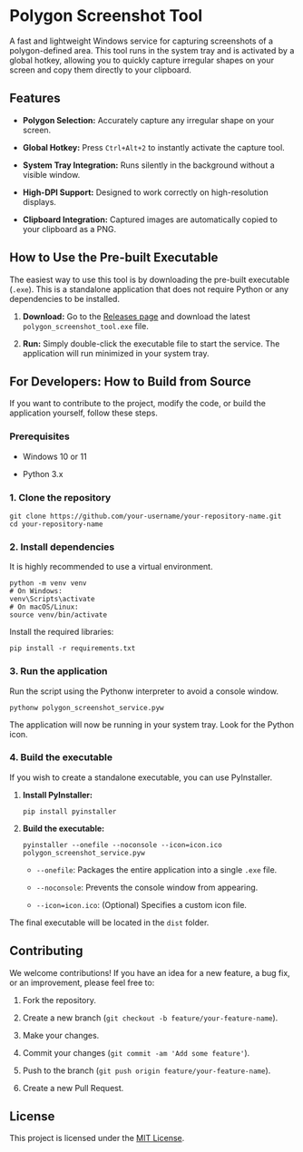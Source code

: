 # Polygon Screenshot Tool

A fast and lightweight Windows service for capturing screenshots of a polygon-defined area. This tool runs in the system tray and is activated by a global hotkey, allowing you to quickly capture irregular shapes on your screen and copy them directly to your clipboard.

## Features

- **Polygon Selection:** Accurately capture any irregular shape on your screen.
    
- **Global Hotkey:** Press `Ctrl+Alt+2` to instantly activate the capture tool.
    
- **System Tray Integration:** Runs silently in the background without a visible window.
    
- **High-DPI Support:** Designed to work correctly on high-resolution displays.
    
- **Clipboard Integration:** Captured images are automatically copied to your clipboard as a PNG.
    

## How to Use the Pre-built Executable

The easiest way to use this tool is by downloading the pre-built executable (`.exe`). This is a standalone application that does not require Python or any dependencies to be installed.

1. **Download:** Go to the [Releases page](https://www.google.com/search?q=https://github.com/your-username/your-repository-name/releases "null") and download the latest `polygon_screenshot_tool.exe` file.
    
2. **Run:** Simply double-click the executable file to start the service. The application will run minimized in your system tray.
    

## For Developers: How to Build from Source

If you want to contribute to the project, modify the code, or build the application yourself, follow these steps.

### Prerequisites

- Windows 10 or 11
    
- Python 3.x
    

### 1. Clone the repository

```
git clone https://github.com/your-username/your-repository-name.git
cd your-repository-name
```

### 2. Install dependencies

It is highly recommended to use a virtual environment.

```
python -m venv venv
# On Windows:
venv\Scripts\activate
# On macOS/Linux:
source venv/bin/activate
```

Install the required libraries:

```
pip install -r requirements.txt
```

### 3. Run the application

Run the script using the Pythonw interpreter to avoid a console window.

```
pythonw polygon_screenshot_service.pyw
```

The application will now be running in your system tray. Look for the Python icon.

### 4. Build the executable

If you wish to create a standalone executable, you can use PyInstaller.

1. **Install PyInstaller:**
    
    ```
    pip install pyinstaller
    ```
    
2. **Build the executable:**
    
    ```
    pyinstaller --onefile --noconsole --icon=icon.ico polygon_screenshot_service.pyw
    ```
    
    - `--onefile`: Packages the entire application into a single `.exe` file.
        
    - `--noconsole`: Prevents the console window from appearing.
        
    - `--icon=icon.ico`: (Optional) Specifies a custom icon file.
        

The final executable will be located in the `dist` folder.

## Contributing

We welcome contributions! If you have an idea for a new feature, a bug fix, or an improvement, please feel free to:

1. Fork the repository.
    
2. Create a new branch (`git checkout -b feature/your-feature-name`).
    
3. Make your changes.
    
4. Commit your changes (`git commit -am 'Add some feature'`).
    
5. Push to the branch (`git push origin feature/your-feature-name`).
    
6. Create a new Pull Request.
    

## License

This project is licensed under the [MIT License](https://www.google.com/search?q=LICENSE.txt "null").
